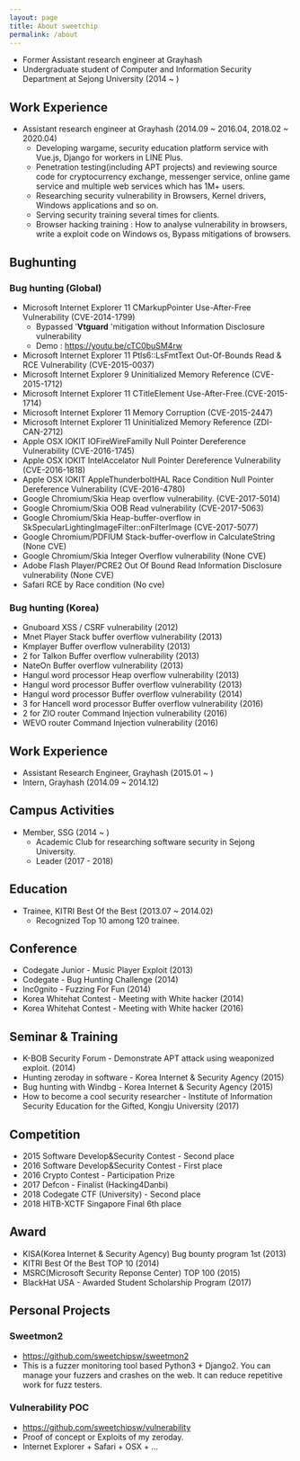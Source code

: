 ```yaml
---
layout: page
title: About sweetchip
permalink: /about
---
```


- Former Assistant research engineer at Grayhash
- Undergraduate student of Computer and Information Security Department at Sejong University (2014 ~ )

## Work Experience
- Assistant research engineer at Grayhash (2014.09 ~ 2016.04, 2018.02 ~ 2020.04)
  - Developing wargame, security education platform service with Vue.js, Django for workers in LINE Plus.
  - Penetration testing(including APT projects) and reviewing source code for cryptocurrency exchange, messenger service, online game service and multiple web services which has 1M+ users.
  - Researching security vulnerability in Browsers, Kernel drivers, Windows applications and so on.
  - Serving security training several times for clients.
   - Browser hacking training : How to analyse vulnerability in browsers, write a exploit code on Windows os, Bypass mitigations of browsers.

## Bughunting
### Bug hunting (Global)

- Microsoft Internet Explorer 11 CMarkupPointer Use-After-Free Vulnerability  (CVE-2014-1799)
  - Bypassed '**Vtguard** 'mitigation without Information Disclosure vulnerability
  - Demo : https://youtu.be/cTC0buSM4rw 
- Microsoft Internet Explorer 11 Ptls6::LsFmtText Out-Of-Bounds Read & RCE Vulnerability (CVE-2015-0037)
- Microsoft Internet Explorer 9 Uninitialized Memory Reference (CVE-2015-1712)
- Microsoft Internet Explorer 11 CTitleElement Use-After-Free.(CVE-2015-1714)
- Microsoft Internet Explorer 11 Memory Corruption (CVE-2015-2447)
- Microsoft Internet Explorer 11 Uninitialized Memory Reference (ZDI-CAN-2712)
- Apple OSX IOKIT IOFireWireFamilly Null Pointer Dereference Vulnerability (CVE-2016-1745)
- Apple OSX IOKIT IntelAccelator Null Pointer Dereference Vulnerability (CVE-2016-1818)
- Apple OSX IOKIT AppleThunderboltHAL Race Condition Null Pointer Dereference Vulnerability (CVE-2016-4780)
- Google Chromium/Skia Heap overflow vulnerability. (CVE-2017-5014)
- Google Chromium/Skia OOB Read vulnerability (CVE-2017-5063)
- Google Chromium/Skia Heap-buffer-overflow in SkSpecularLightingImageFilter::onFilterImage (CVE-2017-5077)
- Google Chromium/PDFIUM Stack-buffer-overflow in CalculateString (None CVE)
- Google Chromium/Skia Integer Overflow vulnerability (None CVE)
- Adobe Flash Player/PCRE2 Out Of Bound Read Information Disclosure vulnerability (None CVE)
- Safari RCE by Race condition (No cve)

### Bug hunting (Korea)

- Gnuboard XSS / CSRF vulnerability (2012)
- Mnet Player Stack buffer overflow vulnerability (2013)
- Kmplayer Buffer overflow vulnerability (2013)
- 2 for Talkon Buffer overflow vulnerability (2013)
- NateOn Buffer overflow vulnerability (2013)
- Hangul word processor Heap overflow vulnerability (2013)
- Hangul word processor Buffer overflow vulnerability (2013)
- Hangul word processor Buffer overflow vulnerability (2014)
- 3 for Hancell word processor Buffer overflow vulnerability (2016)
- 2 for ZIO router Command Injection vulnerability (2016)
- WEVO router Command Injection vulnerability (2016)

## Work Experience

- Assistant Research Engineer, Grayhash (2015.01 ~ )
- Intern, Grayhash (2014.09 ~ 2014.12)

## Campus Activities

- Member, SSG (2014 ~ )
  - Academic Club for researching software security in Sejong University.
  - Leader (2017 - 2018)

## Education

- Trainee, KITRI Best Of the Best (2013.07 ~ 2014.02)
  - Recognized Top 10 among 120 trainee.

## Conference

- Codegate Junior - Music Player Exploit (2013)
- Codegate - Bug Hunting Challenge (2014)
- Inc0gnito - Fuzzing For Fun (2014)
- Korea Whitehat Contest - Meeting with White hacker (2014)
- Korea Whitehat Contest - Meeting with White hacker (2016)

## Seminar & Training

- K-BOB Security Forum - Demonstrate APT attack using weaponized exploit. (2014)
- Hunting zeroday in software - Korea Internet & Security Agency (2015)
- Bug hunting with Windbg - Korea Internet & Security Agency (2015)
- How to become a cool security researcher - Institute of Information Security Education for the Gifted, Kongju University (2017)

## Competition

- 2015 Software Develop&Security Contest - Second place
- 2016 Software Develop&Security Contest - First place
- 2016 Crypto Contest - Participation Prize
- 2017 Defcon - Finalist (Hacking4Danbi)
- 2018 Codegate CTF (University) - Second place
- 2018 HITB-XCTF Singapore Final 6th place

## Award

- KISA(Korea Internet & Security Agency) Bug bounty program 1st (2013)
- KITRI Best Of the Best TOP 10 (2014)
- MSRC(Microsoft Security Reponse Center) TOP 100 (2015)
- BlackHat USA - Awarded Student Scholarship Program (2017)

## Personal Projects

### Sweetmon2
 - https://github.com/sweetchipsw/sweetmon2
 - This is a fuzzer monitoring tool based Python3 + Django2. You can manage your fuzzers and crashes on the web. It can reduce repetitive work for fuzz testers.
 
### Vulnerability POC
 - https://github.com/sweetchipsw/vulnerability
 - Proof of concept or Exploits of my zeroday.
 - Internet Explorer + Safari + OSX + ...
